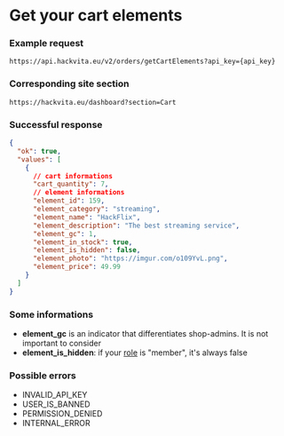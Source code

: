 # Get your cart elements

### Example request

`https://api.hackvita.eu/v2/orders/getCartElements?api_key={api_key}`

### Corresponding site section

`https://hackvita.eu/dashboard?section=Cart`

### Successful response
```json
{
  "ok": true,
  "values": [
    {
      // cart informations
      "cart_quantity": 7,
      // element informations
      "element_id": 159,
      "element_category": "streaming",
      "element_name": "HackFlix",
      "element_description": "The best streaming service",
      "element_gc": 1,
      "element_in_stock": true,
      "element_is_hidden": false,
      "element_photo": "https://imgur.com/o109YvL.png",
      "element_price": 49.99
    }
  ]
}
```

### Some informations

* **element_gc** is an indicator that differentiates shop-admins. It is not important to consider
* **element_is_hidden**: if your [role](getAccountInformations) is "member", it's always false

### Possible errors

* INVALID_API_KEY
* USER_IS_BANNED
* PERMISSION_DENIED
* INTERNAL_ERROR
